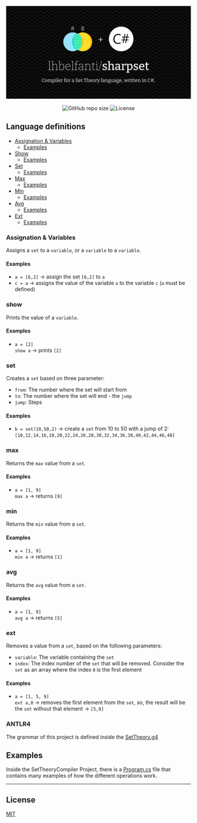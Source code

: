 <div align="center">
  <picture>
    <source media="(prefers-color-scheme: dark)" srcset="media/sharpset-dark.png">
    <source media="(prefers-color-scheme: light)" srcset="media/sharpset-light.png">
    <img alt="Sharpset - Compiler for a Set Theory language, written in C#." src="media/sharpset-dark.png">
  </picture>

  <br />

  ![GitHub repo size](https://img.shields.io/github/repo-size/lhbelfanti/sharpset?style=for-the-badge)
  ![License](https://img.shields.io/github/license/lhbelfanti/sharpset?style=for-the-badge)
</div>

## Language definitions

* [Assignation & Variables](#assignation-variables)
  + [Examples](#examples)
* [Show](#show)
  + [Examples](#examples-1)
* [Set](#set)
  + [Examples](#examples-2)
* [Max](#max)
  + [Examples](#examples-3)
* [Min](#min)
  + [Examples](#examples-4)
* [Avg](#avg)
  + [Examples](#examples-5)
* [Ext](#ext)
  + [Examples](#examples-6)

### Assignation & Variables

Assigns a `set` to a `variable`, or a `variable` to a `variable`.

#### Examples
- `a = [6,2]` → assign the set `[6,2]` to `a`
- `c = a` → assigns the value of the variable `a` to the variable `c` (`a` must be defined)

### show

Prints the value of a `variable`.

#### Examples
- `a = [2]`<br>`show a` → prints `[2]`

### set

Creates a `set` based on three parameter:
 - `from`: The number where the set will start from
 - `to`: The number where the set will end - the `jump`
 - `jump`: Steps 

#### Examples
- `b = set(10,50,2)` → create a `set` from 10 to 50 with a jump of 2: `[10,12,14,16,18,20,22,24,26,28,30,32,34,36,38,40,42,44,46,48]`

### max

Returns the `max` value from a `set`.

#### Examples

- `a = [1, 9]`<br>`max a` → returns `[9]`

### min

Returns the `min` value from a `set`.

#### Examples

- `a = [1, 9]`<br>`min a` → returns `[1]`

### avg
Returns the `avg` value from a `set`.

#### Examples

- `a = [1, 9]`<br>`avg a` → returns `[5]`

### ext
Removes a value from a `set`, based on the following parameters:
- `variable`: The variable containing the `set`
- `index`: The index number of the `set` that will be removed. Consider the `set` as an array where the index `0` is the first element

#### Examples

- `a = [1, 5, 9]`<br>`ext a,0` → removes the first element from the `set`, so, the result will be the `set` without that element → `[5,9]`

### ANTLR4
The grammar of this project is defined inside the [SetTheory.g4](./SetTheoryCompiler/SetTheory.g4)

## Examples
Inside the SetTheoryCompiler Project, there is a [Program.cs](./SetTheoryCompiler/Program.cs) file that contains many examples of how the different operations work.

---
## License

[MIT](https://choosealicense.com/licenses/mit/)



